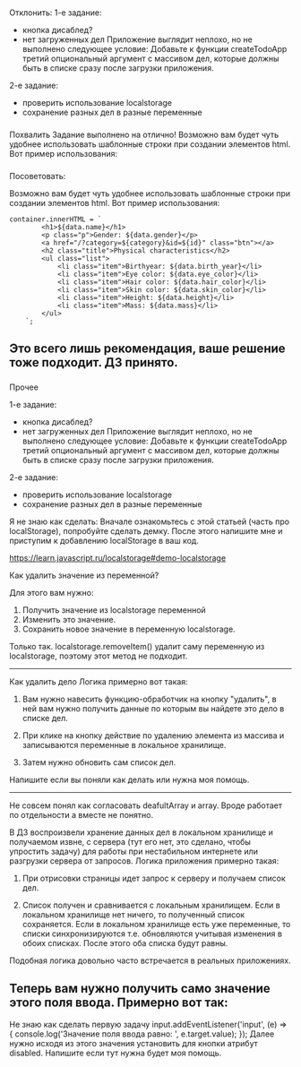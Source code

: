 ###
Отклонить:
1-е задание:
- кнопка дисаблед?
- нет загруженных дел
    Приложение выглядит неплохо, но не выполнено следующее условие:
    Добавьте к функции createTodoApp третий опциональный аргумент с массивом дел, которые должны быть в списке сразу после загрузки приложения.

2-е задание:
- проверить использование localstorage
- сохранение разных дел в разные переменные

###
Похвалить
Задание выполнено на отлично! Возможно вам будет чуть удобнее использовать шаблонные строки при создании элементов html. Вот пример использования:

###
Посоветовать:

Возможно вам будет чуть удобнее использовать шаблонные строки при создании элементов html. Вот пример использования:

```
container.innerHTML = `
        <h1>${data.name}</h1>
        <p class="p">Gender: ${data.gender}</p>
        <a href="/?category=${category}&id=${id}" class="btn"></a>
        <h2 class="title">Physical characteristics</h2>
        <ul class="list">
            <li class="item">Birthyear: ${data.birth_year}</li>
            <li class="item">Eye color: ${data.eye_color}</li>
            <li class="item">Hair color: ${data.hair_color}</li>
            <li class="item">Skin color: ${data.skin_color}</li>
            <li class="item">Height: ${data.height}</li>
            <li class="item">Mass: ${data.mass}</li>
        </ul>
    `;
```
Это всего лишь рекомендация, ваше решение тоже подходит. ДЗ принято.
---


###
Прочее

1-е задание:
- кнопка дисаблед?
- нет загруженных дел
    Приложение выглядит неплохо, но не выполнено следующее условие:
    Добавьте к функции createTodoApp третий опциональный аргумент с массивом дел, которые должны быть в списке сразу после загрузки приложения.

2-е задание:
- проверить использование localstorage
- сохранение разных дел в разные переменные



Я не знаю как сделать:
  Вначале ознакомьтесь с этой статьей (часть про localStorage), попробуйте сделать демку. После этого напишите мне и приступим к добавлению localStorage в ваш код.

  https://learn.javascript.ru/localstorage#demo-localstorage


Как удалить значение из переменной?

  Для этого вам нужно:

  1. Получить значение из localstorage переменной
  2. Изменить это значение.
  3. Сохранить новое значение в переменную localstorage.

  Только так. localstorage.removeItem() удалит саму переменную из localstorage, поэтому этот метод не подходит.

---
Как удалить дело
  Логика примерно вот такая:

  1. Вам нужно навесить функцию-обработчик на кнопку "удалить", в ней вам нужно получить данные по которым вы найдете это дело в списке дел.

  2. При клике на кнопку действие по удалению элемента из массива и записываются переменные в локальное хранилище.

  3. Затем нужно обновить сам список дел.

  Напишите если вы поняли как делать или нужна моя помощь.

---
Не совсем понял как согласовать deafultArray и array. Вроде работает по отдельности а вместе не понятно.

  В ДЗ воспроизвели хранение данных дел в локальном хранилище и получаемом извне, с сервера (тут его нет, это сделано, чтобы упростить задачу) для работы при нестабильном интернете или разгрузки сервера от запросов. Логика  приложения примерно такая:

  1. При отрисовки страницы идет запрос к серверу и получаем список дел.

  2. Список получен и сравнивается с локальным хранилищем. Если в локальном хранилище нет ничего, то полученный список сохраняется. Если в локальном хранилище есть уже переменные, то списки синхронизируются т.е. обновляются учитывая изменения в обоих списках. После этого оба списка будут равны.

  Подобная логика довольно часто встречается в реальных приложениях.

  Теперь вам нужно получить само значение этого поля ввода. Примерно вот так:
---
Не знаю как сделать первую задачу
  input.addEventListener('input', (e) => {
    console.log('Значение поля ввода равно: ', e.target.value);
  });
  Далее нужно исходя из этого значения установить для кнопки атрибут disabled. Напишите если тут нужна будет моя помощь.  

